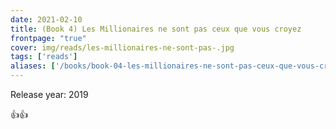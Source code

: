 ```yaml
---
date: 2021-02-10
title: (Book 4) Les Millionaires ne sont pas ceux que vous croyez
frontpage: "true"
cover: img/reads/les-millionaires-ne-sont-pas-.jpg
tags: ['reads']
aliases: ['/books/book-04-les-millionaires-ne-sont-pas-ceux-que-vous-croyez']
---
```


Release year: 2019

👍👍


